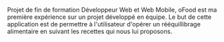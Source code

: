 Projet de fin de formation Développeur Web et Web Mobile, oFood est ma première expérience sur un projet développé en équipe. Le but de cette application est de permettre à l'utilisateur d'opérer un rééquillibrage alimentaire en suivant les recettes qui nous lui proposons.